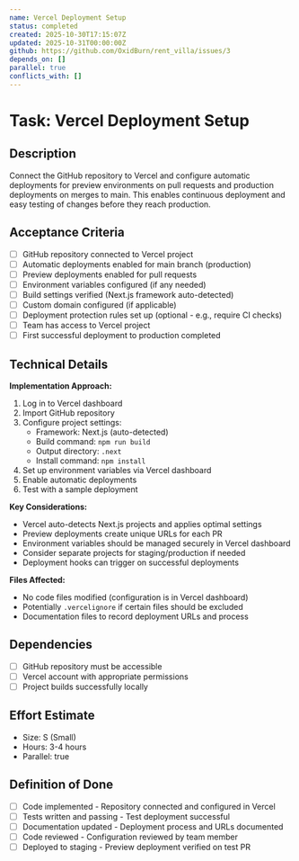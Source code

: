 ```yaml
---
name: Vercel Deployment Setup
status: completed
created: 2025-10-30T17:15:07Z
updated: 2025-10-31T00:00:00Z
github: https://github.com/OxidBurn/rent_villa/issues/3
depends_on: []
parallel: true
conflicts_with: []
---
```


# Task: Vercel Deployment Setup

## Description

Connect the GitHub repository to Vercel and configure automatic deployments for preview environments on pull requests and production deployments on merges to main. This enables continuous deployment and easy testing of changes before they reach production.

## Acceptance Criteria

- [ ] GitHub repository connected to Vercel project
- [ ] Automatic deployments enabled for main branch (production)
- [ ] Preview deployments enabled for pull requests
- [ ] Environment variables configured (if any needed)
- [ ] Build settings verified (Next.js framework auto-detected)
- [ ] Custom domain configured (if applicable)
- [ ] Deployment protection rules set up (optional - e.g., require CI checks)
- [ ] Team has access to Vercel project
- [ ] First successful deployment to production completed

## Technical Details

**Implementation Approach:**

1. Log in to Vercel dashboard
2. Import GitHub repository
3. Configure project settings:
   - Framework: Next.js (auto-detected)
   - Build command: `npm run build`
   - Output directory: `.next`
   - Install command: `npm install`
4. Set up environment variables via Vercel dashboard
5. Enable automatic deployments
6. Test with a sample deployment

**Key Considerations:**

- Vercel auto-detects Next.js projects and applies optimal settings
- Preview deployments create unique URLs for each PR
- Environment variables should be managed securely in Vercel dashboard
- Consider separate projects for staging/production if needed
- Deployment hooks can trigger on successful deployments

**Files Affected:**

- No code files modified (configuration is in Vercel dashboard)
- Potentially `.vercelignore` if certain files should be excluded
- Documentation files to record deployment URLs and process

## Dependencies

- [ ] GitHub repository must be accessible
- [ ] Vercel account with appropriate permissions
- [ ] Project builds successfully locally

## Effort Estimate

- Size: S (Small)
- Hours: 3-4 hours
- Parallel: true

## Definition of Done

- [ ] Code implemented - Repository connected and configured in Vercel
- [ ] Tests written and passing - Test deployment successful
- [ ] Documentation updated - Deployment process and URLs documented
- [ ] Code reviewed - Configuration reviewed by team member
- [ ] Deployed to staging - Preview deployment verified on test PR
